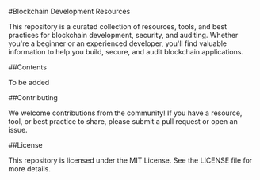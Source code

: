 #Blockchain Development Resources

This repository is a curated collection of resources, tools, and best practices for blockchain development, security, and auditing. Whether you're a beginner or an experienced developer, you'll find valuable information to help you build, secure, and audit blockchain applications.

##Contents

To be added


##Contributing

We welcome contributions from the community! If you have a resource, tool, or best practice to share, please submit a pull request or open an issue.

##License

This repository is licensed under the MIT License. See the LICENSE file for more details.